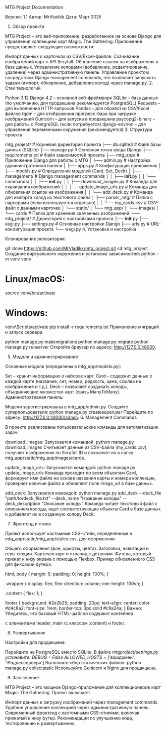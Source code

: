 MTG Project Documentation

Версия: 1.1
Автор: MrVladikk
Дата: Март 2025

1. Обзор проекта

MTG Project – это веб-приложение, разработанное на основе Django для управления коллекцией карт Magic: The Gathering. Приложение предоставляет следующие возможности:

Импорт данных о карточках из CSV/Excel-файлов.
Скачивание изображений карт с API Scryfall.
Обновление ссылок на изображения в базе данных.
Управление колодами (добавление, редактирование, удаление) через административную панель.
Управление проектом посредством Django management commands, что позволяет запускать задачи (импорт, обновление, добавление колод) через manage.py. 2. Стек технологий

Python 3.12
Django 4.2 – основной веб-фреймворк
SQLite – база данных (по умолчанию; для продакшена рекомендуется PostgreSQL)
Requests – для выполнения HTTP-запросов
Pandas – для обработки CSV/Excel файлов
tqdm – для отображения прогресс-бара при загрузке изображений
Gunicorn – для запуска в продакшене
psycopg2-binary – для работы с PostgreSQL (если потребуется)
django-environ – для управления переменными окружения (рекомендуется) 3. Структура проекта

mtg_project/ # Корневая директория проекта
├── db.sqlite3 # Файл базы данных (SQLite)
├── manage.py # Основная точка входа Django
├── requirements.txt # Файл зависимостей проекта
├── mtg_app/ # Приложение Django для работы с MTG
│ ├── admin.py # Настройка административной панели
│ ├── apps.py # Конфигурация приложения
│ ├── models.py # Определение моделей (Card, Set, Deck)
│ ├── management/ # Django management commands
│ │ ├── **init**.py
│ │ └── commands/
│ │ ├── **init**.py
│ │ ├── download_images.py # Команда для скачивания изображений
│ │ ├── update_image_urls.py # Команда для обновления ссылок на изображения
│ │ └── add_deck.py # Команда для импорта колод из текстового файла
│ ├── parser_mtg/ # Папка с парсерами (если используются отдельно)
│ │ └── my_cards.csv # CSV-файл с данными карточек
│ └── static/
│ └── mtg_app/
│ └── images/
│ └── cards # Папка для хранения скачанных изображений
└── mtg_project/ # Директория с настройками проекта
├── **init**.py
├── asgi.py
├── settings.py # Основные настройки Django
├── urls.py # URL-конфигурация проекта
└── wsgi.py 4. Установка и настройка

Клонирование репозитория:

git clone https://github.com/MrVladikk/mtg_project.git
cd mtg_project
Создание виртуального окружения и установка зависимостей:
python -m venv venv

# Linux/macOS:

source venv/bin/activate

# Windows:

venv\Scripts\activate
pip install -r requirements.txt
Применение миграций и запуск сервера:

python manage.py makemigrations
python manage.py migrate
python manage.py runserver
Откройте браузер по адресу: http://127.0.0.1:8000.

5. Модели и администрирование

Основные модели (определены в mtg_app/models.py):

Set – хранит информацию о наборах карт.
Card – содержит данные о каждой карте (название, сет, номер, редкость, цена, ссылка на изображение и т.д.).
Deck – позволяет создавать колоды, объединяющие множество карт (связь ManyToMany).
Административная панель:

Модели зарегистрированы в mtg_app/admin.py.
Создайте суперпользователя:
python manage.py createsuperuser
Перейдите по адресу: http://127.0.0.1:8000/admin. 6. Management Commands

В проекте реализованы пользовательские команды для автоматизации задач:

download_images:
Запускается командой:
python manage.py download_images
Считывает данные из CSV-файла (my_cards.csv), получает изображения по Scryfall ID и сохраняет их в папку mtg_app/static/mtg_app/images/cards.

update_image_urls:
Запускается командой:
python manage.py update_image_urls
Команда проходит по всем объектам Card, формирует имя файла на основе названия карты и номера коллекции, проверяет наличие файла и обновляет поле image_url в базе данных.

add_deck:
Запускается командой:
python manage.py add_deck --deck_file "path/to/deck_file.txt" --deck_name "Название колоды" --deck_description "Описание колоды"
Команда читает текстовый файл с описанием колоды, ищет соответствующие объекты Card в базе данных и добавляет их в созданную колоду Deck.

7. Фронтенд и стили

Проект использует кастомные CSS-стили, определённые в mtg_app/static/mtg_app/styles.css, для оформления:

Общего оформления (фон, шрифты, цвета).
Заголовка, навигации и геро-секции.
Карточек карт и страниц с деталями.
Футера, который прижат к низу экрана с помощью Flexbox.
Пример обновлённого CSS для фиксации футера:

html, body {
margin: 0;
padding: 0;
height: 100%;
}

.wrapper {
display: flex;
flex-direction: column;
min-height: 100vh;
}

.content {
flex: 1;
}

footer {
background: #2e2b25;
padding: 20px;
text-align: center;
color: #d4c8a2;
font-size: 1rem;
border-top: 3px solid #c8a24a;
}
Важно: Убедитесь, что базовый HTML-шаблон содержит контейнер <div class="wrapper"> с элементами header, main (с классом .content) и footer.

8. Развертывание

Настройки для продакшена:

Перейдите на PostgreSQL вместо SQLite.
В файле mtg*project/settings.py установите:
DEBUG = False
ALLOWED_HOSTS = ['ваш*домен', 'IP*адрес*сервера']
Выполните сбор статических файлов:
python manage.py collectstatic
Используйте Gunicorn и Nginx для продакшена.

9. Заключение

MTG Project – это мощное Django-приложение для коллекционеров карт Magic: The Gathering. Проект включает:

Импорт данных и загрузку изображений через management commands.
Удобное управление коллекцией через административную панель.
Современный фронтенд с кастомными CSS-стилями, включая прижатый к низу футер.
Рекомендации по улучшению кода, тестированию и развертыванию.

